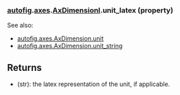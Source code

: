 ### [autofig](autofig.md).[axes](autofig.axes.md).[AxDimensionI](autofig.axes.AxDimensionI.md).unit_latex (property)




See also:

* [autofig.axes.AxDimension.unit](autofig.axes.AxDimension.unit.md)
* [autofig.axes.AxDimension.unit_string](autofig.axes.AxDimension.unit_string.md)

Returns
----------
* (str): the latex representation of the unit, if applicable.

